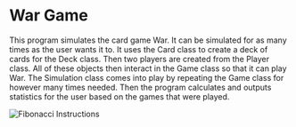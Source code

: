 # War Game

This program simulates the card game War. It can be simulated for as many times as the user wants it to. It uses the Card class to create a deck of cards for the Deck class. Then two players are created from the Player class. All of these objects then interact in the Game class so that it can play War. The Simulation class comes into play by repeating the Game class for however many times needed. Then the program calculates and outputs statistics for the user based on the games that were played.

![Fibonacci Instructions](https://github.com/coleternes/gifs/blob/main/cpsc231/war.gif)
